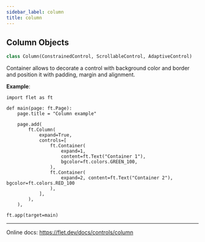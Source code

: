 ```yaml
---
sidebar_label: column
title: column
---
```


## Column Objects

```python
class Column(ConstrainedControl, ScrollableControl, AdaptiveControl)
```

Container allows to decorate a control with background color and border and position it with padding, margin and alignment.

**Example**:

  
```
import flet as ft

def main(page: ft.Page):
    page.title = "Column example"

    page.add(
        ft.Column(
            expand=True,
            controls=[
                ft.Container(
                    expand=1,
                    content=ft.Text("Container 1"),
                    bgcolor=ft.colors.GREEN_100,
                ),
                ft.Container(
                    expand=2, content=ft.Text("Container 2"), bgcolor=ft.colors.RED_100
                ),
            ],
        ),
    ),

ft.app(target=main)
```
  
  -----
  
  Online docs: https://flet.dev/docs/controls/column

